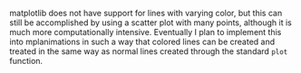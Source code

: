 matplotlib does not have support for lines with varying color, but this can still be accomplished by using a scatter plot with many points, although it is much more computationally intensive. Eventually I plan to implement this into mplanimations in such a way that colored lines can be created and treated in the same way as normal lines created through the standard `plot` function.
